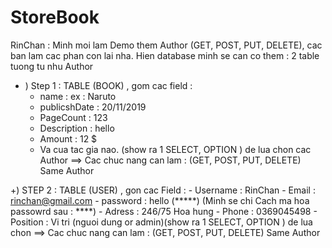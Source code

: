# StoreBook

RinChan : Minh moi lam Demo them Author (GET, POST, PUT, DELETE), cac ban lam cac phan con lai nha.
Hien database minh se can co them : 2 table tuong tu nhu Author
 + ) Step 1 : TABLE (BOOK) , gom cac field :
    - name : ex : Naruto
    - publicshDate : 20/11/2019
    - PageCount : 123
    - Description : hello
    - Amount : 12 $
    - Va cua tac gia nao. (show ra 1 SELECT, OPTION ) de lua chon cac Author
    ==> Cac chuc nang can lam : (GET, POST, PUT, DELETE) Same Author
    
 +) STEP 2 : TABLE (USER) , gon cac Field :
    - Username : RinChan
    - Email : rinchan@gmail.com
    - password : hello (*****) (Minh se chi Cach ma hoa passowrd sau : ****)
    - Adress : 246/75 Hoa hung
    - Phone : 0369045498
    - Position : Vi tri (nguoi dung or admin)(show ra 1 SELECT, OPTION ) de lua chon 
    ==> Cac chuc nang can lam : (GET, POST, PUT, DELETE) Same Author 
